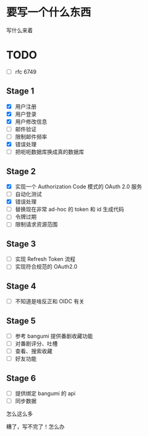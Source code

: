 # 要写一个什么东西

写什么来着

# TODO

* [ ] rfc 6749

## Stage 1

* [X] 用户注册
* [X] 用户登录
* [X] 用户修改信息
* [ ] 邮件验证
* [ ] 限制邮件频率
* [X] 错误处理
* [ ] 把呃呃数据库换成真的数据库

## Stage 2

* [X] 实现一个 Authorization Code 模式的 OAuth 2.0 服务
* [ ] 自动化测试
* [X] 错误处理
* [ ] 替换现在非常 ad-hoc 的 token 和 id 生成代码
* [ ] 令牌过期
* [ ] 限制请求资源范围

## Stage 3

* [ ] 实现 Refresh Token 流程
* [ ] 实现符合规范的 OAuth2.0

## Stage 4

* [ ] 不知道是啥反正和 OIDC 有关

## Stage 5

* [ ] 参考 bangumi 提供番剧收藏功能
* [ ] 对番剧评分、吐槽
* [ ] 查看、搜索收藏
* [ ] 好友功能

## Stage 6

* [ ] 提供绑定 bangumi 的 api
* [ ] 同步数据

怎么这么多

糟了，写不完了！怎么办
